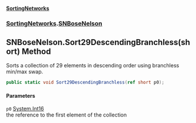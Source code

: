 #### [SortingNetworks](index.md 'index')
### [SortingNetworks](SortingNetworks.md 'SortingNetworks').[SNBoseNelson](SortingNetworks_SNBoseNelson.md 'SortingNetworks.SNBoseNelson')
## SNBoseNelson.Sort29DescendingBranchless(short) Method
Sorts a collection of 29 elements in descending order using branchless min/max swap.  
```csharp
public static void Sort29DescendingBranchless(ref short p0);
```
#### Parameters
<a name='SortingNetworks_SNBoseNelson_Sort29DescendingBranchless(short)_p0'></a>
`p0` [System.Int16](https://docs.microsoft.com/en-us/dotnet/api/System.Int16 'System.Int16')  
the reference to the first element of the collection
  

